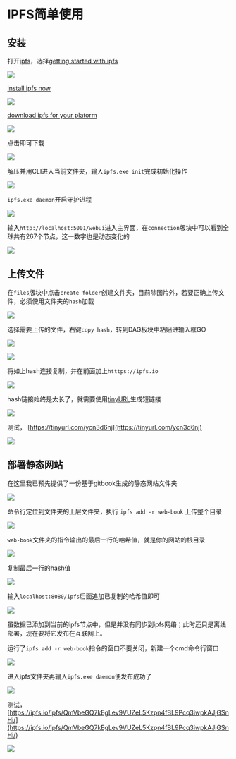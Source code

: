 # IPFS简单使用

## 安装

打开[ipfs](https://ipfs.io/docs/install/)，选择[getting started with ipfs](https://ipfs.io/docs/getting-started/)

![](https://raw.githubusercontent.com/loremwalker/fq-book/master/docs/images/2018-05-27_092613.png)

[install ipfs now](https://ipfs.io/docs/getting-started/)

![](https://raw.githubusercontent.com/loremwalker/fq-book/master/docs/images/2018-05-27_093125.png)

[download ipfs for your platorm](https://dist.ipfs.io/#go-ipfs)

![](https://raw.githubusercontent.com/loremwalker/fq-book/master/docs/images/2018-05-27_093548.png)

点击即可下载

![](https://raw.githubusercontent.com/loremwalker/fq-book/master/docs/images/2018-05-27_093946.png)

解压并用CLI进入当前文件夹，输入`ipfs.exe init`完成初始化操作

![](https://raw.githubusercontent.com/loremwalker/fq-book/master/docs/images/2018-05-27_095305.png)

`ipfs.exe daemon`开启守护进程

![](https://raw.githubusercontent.com/loremwalker/fq-book/master/docs/images/2018-05-27_095836.png)

 输入`http://localhost:5001/webui`进入主界面，在`connection`版块中可以看到全球共有267个节点，这一数字也是动态变化的

![](https://raw.githubusercontent.com/loremwalker/fq-book/master/docs/images/2018-05-27_100854.png)

## 上传文件

在`files`版块中点击`create folder`创建文件夹，目前除图片外，若要正确上传文件，必须使用文件夹的`hash`加载

![](https://raw.githubusercontent.com/loremwalker/fq-book/master/docs/images/2018-05-27_113127.png)

选择需要上传的文件，右键`copy hash`，转到DAG板块中粘贴进输入框GO

![](https://raw.githubusercontent.com/loremwalker/fq-book/master/docs/images/2018-05-27_114055.png)

![](https://raw.githubusercontent.com/loremwalker/fq-book/master/docs/images/2018-05-27_114452.png)

将如上hash连接复制，并在前面加上`htttps://ipfs.io`

![](https://raw.githubusercontent.com/loremwalker/fq-book/master/docs/images/2018-05-27_114812.png)

hash链接始终是太长了，就需要使用[tinyURL](https://tinyurl.com/)生成短链接

![](https://raw.githubusercontent.com/loremwalker/fq-book/master/docs/images/2018-05-27_120243.png)

测试， [https://tinyurl.com/ycn3d6nj](https://tinyurl.com/ycn3d6nj)

![](https://raw.githubusercontent.com/loremwalker/fq-book/master/docs/images/2018-05-27_121017.png)

## 部署静态网站

在这里我已预先提供了一份基于gitbook生成的静态网站文件夹

![](.gitbook/assets/2018-05-27_164203.png)

 命令行定位到文件夹的上层文件夹，执行 `ipfs add -r web-book` 上传整个目录

![](.gitbook/assets/2018-05-27_171923.png)

 `web-book`文件夹的指令输出的最后一行的哈希值，就是你的网站的根目录

![](.gitbook/assets/2018-05-27_172511.png)

复制最后一行的hash值

![](.gitbook/assets/2018-05-27_173142.png)

输入`localhost:8080/ipfs`后面追加已复制的哈希值即可

![](.gitbook/assets/2018-05-27_173114.png)

虽数据已添加到当前的ipfs节点中，但是并没有同步到ipfs网络；此时还只是离线部署，现在要将它发布在互联网上。

运行了`ipfs add -r web-book`指令的窗口不要关闭，新建一个cmd命令行窗口

![](.gitbook/assets/2018-05-27_180127.png)

进入ipfs文件夹再输入`ipfs.exe daemon`便发布成功了

![](.gitbook/assets/2018-05-27_175819.png)

测试，[https://ipfs.io/ipfs/QmVbeGQ7kEgLev9VUZeL5Kzpn4fBL9Pcq3iwpkAJjGSnHi/](https://ipfs.io/ipfs/QmVbeGQ7kEgLev9VUZeL5Kzpn4fBL9Pcq3iwpkAJjGSnHi/)

![](.gitbook/assets/2018-05-27_181051.png)